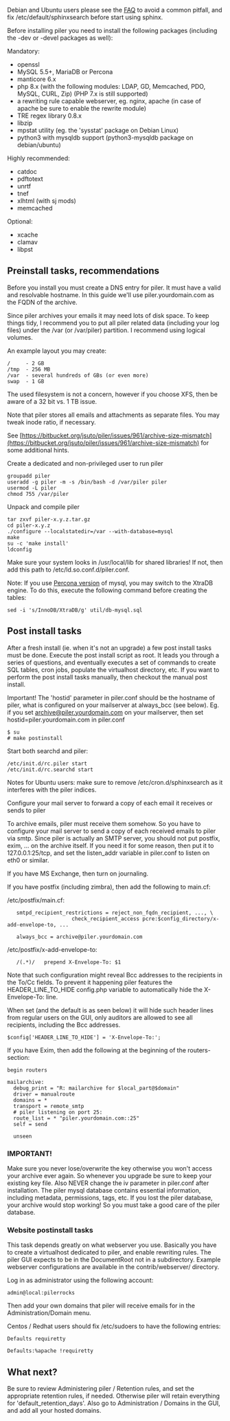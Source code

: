 

Debian and Ubuntu users please see the [FAQ](/faq.html) to avoid a common pitfall, and fix /etc/default/sphinxsearch before start using sphinx.

Before installing piler you need to install the following packages (including the -dev or -devel packages as well):

Mandatory:

- openssl
- MySQL 5.5+, MariaDB or Percona
- manticore 6.x
- php 8.x (with the following modules: LDAP, GD, Memcached, PDO, MySQL, CURL, Zip) (PHP 7.x is still supported)
- a rewriting rule capable webserver, eg. nginx, apache (in case of apache be sure to enable the rewrite module)
- TRE regex library 0.8.x
- libzip
- mpstat utility (eg. the 'sysstat' package on Debian Linux)
- python3 with mysqldb support (python3-mysqldb package on debian/ubuntu)

Highly recommended:

- catdoc
- pdftotext
- unrtf
- tnef
- xlhtml (with sj mods)
- memcached

Optional:

- xcache
- clamav
- libpst

## Preinstall tasks, recommendations

Before you install you must create a DNS entry for piler. It must have a valid and resolvable hostname. In this guide we'll use piler.yourdomain.com as the FQDN of the archive.

Since piler archives your emails it may need lots of disk space. To keep things tidy, I recommend you to put all piler related data (including your log files) under the /var (or /var/piler) partition. I recommend using logical volumes.

An example layout you may create:

```
/     - 2 GB
/tmp  - 256 MB
/var  - several hundreds of GBs (or even more)
swap  - 1 GB
```

The used filesystem is not a concern, however if you choose XFS, then be aware of a 32 bit vs. 1 TB issue.

Note that piler stores all emails and attachments as separate files. You may tweak inode ratio, if necessary.

See [https://bitbucket.org/jsuto/piler/issues/961/archive-size-mismatch](https://bitbucket.org/jsuto/piler/issues/961/archive-size-mismatch) for some additional hints.

Create a dedicated and non-privileged user to run piler

```
groupadd piler
useradd -g piler -m -s /bin/bash -d /var/piler piler
usermod -L piler
chmod 755 /var/piler
```

Unpack and compile piler

```
tar zxvf piler-x.y.z.tar.gz
cd piler-x.y.z
./configure --localstatedir=/var --with-database=mysql
make
su -c 'make install'
ldconfig
```

Make sure your system looks in /usr/local/lib for shared libraries! If not, then add this path to /etc/ld.so.conf.d/piler.conf.

Note: If you use [Percona version](http://www.percona.com/software/percona-server/) of mysql, you may switch to the XtraDB engine. To do this, execute the following command before creating the tables:

```
sed -i 's/InnoDB/XtraDB/g' util/db-mysql.sql
```

## Post install tasks

After a fresh install (ie. when it's not an upgrade) a few post install tasks must be done. Execute the post install script as root. It leads you through a series of questions, and eventually executes a set of commands to create SQL tables, cron jobs, populate the virtualhost directory, etc. If you want to perform the post install tasks manually, then checkout the manual post install.

Important! The 'hostid' parameter in piler.conf should be the hostname of piler, what is configured on your mailserver at always_bcc (see below). Eg. if you set archive@piler.yourdomain.com on your mailserver, then set hostid=piler.yourdomain.com in piler.conf

```
$ su
# make postinstall
```

Start both searchd and piler:

```
/etc/init.d/rc.piler start
/etc/init.d/rc.searchd start
```

Notes for Ubuntu users: make sure to remove /etc/cron.d/sphinxsearch as it interferes with the piler indices.

Configure your mail server to forward a copy of each email it receives or sends to piler

To archive emails, piler must receive them somehow. So you have to configure your mail server to send a copy of each received emails to piler via smtp. Since piler is actually an SMTP server, you should not put postfix, exim, … on the archive itself. If you need it for some reason, then put it to 127.0.0.1:25/tcp, and set the listen_addr variable in piler.conf to listen on eth0 or similar.

If you have MS Exchange, then turn on journaling.

If you have postfix (including zimbra), then add the following to main.cf:

/etc/postfix/main.cf:

```
   smtpd_recipient_restrictions = reject_non_fqdn_recipient, ..., \
                     check_recipient_access pcre:$config_directory/x-add-envelope-to, ...

   always_bcc = archive@piler.yourdomain.com
```

/etc/postfix/x-add-envelope-to:

```
   /(.*)/   prepend X-Envelope-To: $1
```

Note that such configuration might reveal Bcc addresses to the recipients in the To/Cc fields. To prevent it happening piler features the HEADER_LINE_TO_HIDE config.php variable to automatically hide the X-Envelope-To: line.

When set (and the default is as seen below) it will hide such header lines from regular users on the GUI, only auditors are allowed to see all recipients, including the Bcc addresses.

```
$config['HEADER_LINE_TO_HIDE'] = 'X-Envelope-To:';
```

If you have Exim, then add the following at the beginning of the routers-section:

```
begin routers

mailarchive:
  debug_print = "R: mailarchive for $local_part@$domain"
  driver = manualroute
  domains = *
  transport = remote_smtp
  # piler listening on port 25:
  route_list = * "piler.yourdomain.com::25"
  self = send

  unseen
```

### IMPORTANT!

Make sure you never lose/overwrite the key otherwise you won't access your archive ever again. So whenever you upgrade be sure to keep your existing key file. Also NEVER change the iv parameter in piler.conf after installation. The piler mysql database contains essential information, including metadata, permissions, tags, etc. If you lost the piler database, your archive would stop working! So you must take a good care of the piler database.

### Website postinstall tasks

This task depends greatly on what webserver you use. Basically you have to create a virtualhost dedicated to piler, and enable rewriting rules. The piler GUI expects to be in the DocumentRoot not in a subdirectory. Example webserver configurations are available in the contrib/webserver/ directory.

Log in as administrator using the following account:

```
admin@local:pilerrocks
```

Then add your own domains that piler will receive emails for in the Administration/Domain menu.

Centos / Redhat users should fix /etc/sudoers to have the following entries:

```
Defaults requiretty

Defaults:%apache !requiretty
```

## What next?

Be sure to review Administering piler / Retention rules, and set the appropriate retention rules, if needed. Otherwise piler will retain everything for 'default_retention_days'. Also go to Administration / Domains in the GUI, and add all your hosted domains.
